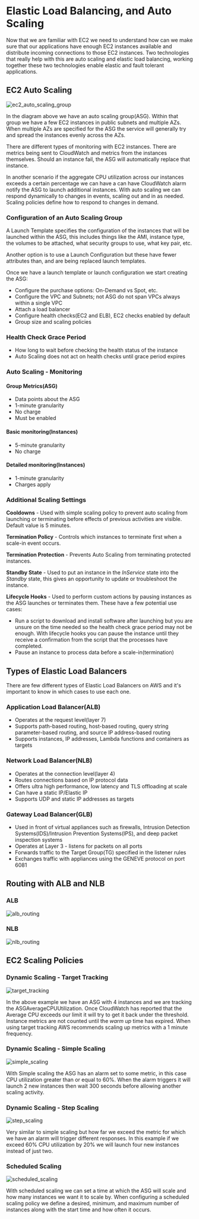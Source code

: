 # Elastic Load Balancing, and Auto Scaling
Now that we are familiar with EC2 we need to understand how can we make sure that our applications have enough EC2 instances available and distribute incoming connections to those EC2 instances. Two technologies that really help with this are auto scaling and elastic load balancing, working together these two technologies enable elastic and fault tolerant applications.

## EC2 Auto Scaling
![ec2_auto_scaling_group](./assets/ec2_auto_scaling_group.png)

In the diagram above we have an auto scaling group(ASG). Within that group we have a few EC2 instances in public subnets and multiple AZs. When multiple AZs are specified for the ASG the service will generally try and spread the instances evenly across the AZs. 

There are different types of monitoring with EC2 instances. There are metrics being sent to CloudWatch and metrics from the instances themselves. Should an instance fail, the ASG will automatically replace that instance. 

In another scenario if the aggregate CPU utilization across our instances exceeds a certain percentage we can have a can have CloudWatch alarm notify the ASG to launch additional instances. With auto scaling we can respond dynamically to changes in events, scaling out and in as needed. Scaling policies define how to respond to changes in demand. 

### Configuration of an Auto Scaling Group
A Launch Template specifies the configuration of the instances that will be launched within the ASG, this includes things like the AMI, instance type, the volumes to be attached, what security groups to use, what key pair, etc.

Another option is to use a Launch Configuration but these have fewer attributes than, and are being replaced launch templates.

Once we have a launch template or launch configuration we start creating the ASG:
- Configure the purchase options: On-Demand vs Spot, etc.
- Configure the VPC and Subnets; not ASG do not span VPCs always within a single VPC
- Attach a load balancer
- Configure health checks(EC2 and ELB), EC2 checks enabled by default
- Group size and scaling policies

### Health Check Grace Period
- How long to wait before checking the health status of the instance
- Auto Scaling does not act on health checks until grace period expires

### Auto Scaling - Monitoring
#### Group Metrics(ASG)
- Data points about the ASG
- 1-minute granularity
- No charge
- Must be enabled

#### Basic monitoring(Instances)
- 5-minute granularity
- No charge

#### Detailed monitoring(Instances)
- 1-minute granularity
- Charges apply

### Additional Scaling Settings
**Cooldowns** - Used with simple scaling policy to prevent auto scaling from launching or terminating before effects of previous activities are visible. Default value is 5 minutes.

**Termination Policy** - Controls which instances to terminate first when a scale-in event occurs.

**Termination Protection** - Prevents Auto Scaling from terminating protected instances.

**Standby State** - Used to put an instance in the *InService* state into the *Standby* state, this gives an opportunity to update or troubleshoot the instance.

**Lifecycle Hooks** - Used to perform custom actions by pausing instances as the ASG launches or terminates them. These have a few potential use cases:
  - Run a script to download and install software after launching but you are unsure on the time needed so the health check grace period may not be enough. With lifecycle hooks you can pause the instance until they receive a confirmation from the script that the processes have completed.
  - Pause an instance to process data before a scale-in(termination)

## Types of Elastic Load Balancers
There are few different types of Elastic Load Balancers on AWS and it's important to know in which cases to use each one.

### Application Load Balancer(ALB)
- Operates at the request level(layer 7)
- Supports path-based routing, host-based routing, query string parameter-based routing, and source IP address-based routing
- Supports instances, IP addresses, Lambda functions and containers as targets

### Network Load Balancer(NLB)
- Operates at the connection level(layer 4)
- Routes connections based on IP protocol data
- Offers ultra high performance, low latency and TLS offloading at scale
- Can have a static IP/Elastic IP
- Supports UDP and static IP addresses as targets 

### Gateway Load Balancer(GLB)
- Used in front of virtual appliances such as firewalls, Intrusion Detection Systems(IDS)/Intrusion Prevention Systems(IPS), and deep packet inspection systems
- Operates at Layer 3 - listens for packets on all ports
- Forwards traffic to the Target Group(TG) specified in the listener rules
- Exchanges traffic with appliances using the GENEVE protocol on port 6081

## Routing with ALB and NLB

### ALB
![alb_routing](./assets/alb_routing.png)

### NLB
![nlb_routing](./assets/nlb_routing.png)

## EC2 Scaling Policies

### Dynamic Scaling - Target Tracking
![target_tracking](./assets/target_tracking.png)

In the above example we have an ASG with 4 instances and we are tracking the ASGAverageCPUUtilization. Once CloudWatch has reported that the Average CPU exceeds our limit it will try to get it back under the threshold. Instance metrics are not counted until the *warm up* time has expired. When using target tracking AWS recommends scaling up metrics with a 1 minute frequency.

### Dynamic Scaling - Simple Scaling
![simple_scaling](./assets/simple_scaling.png)

With Simple scaling the ASG has an alarm set to some metric, in this case CPU utilization greater than or equal to 60%. When the alarm triggers it will launch 2 new instances then wait 300 seconds before allowing another scaling activity.

### Dynamic Scaling - Step Scaling
![step_scaling](./assets/step_scaling.png)

Very similar to simple scaling but how far we exceed the metric for which we have an alarm will trigger different responses. In this example if we exceed 60% CPU utilization by 20% we will launch four new instances instead of just two. 

### Scheduled Scaling
![scheduled_scaling](./assets/scheduled_scaling.png)

With scheduled scaling we can set a time at which the ASG will scale and how many instances we want it to scale by. When configuring a scheduled scaling policy we define a desired, minimum, and maximum number of instances along with the start time and how often it occurs. 
